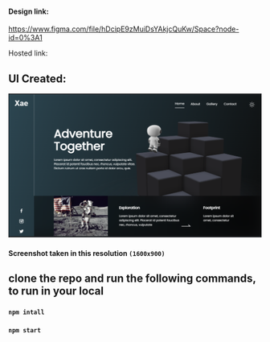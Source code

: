 #### Design link:

https://www.figma.com/file/hDcipE9zMuiDsYAkjcQuKw/Space?node-id=0%3A1

Hosted link:

## UI Created:

![3d space Design](src/images/3d-space-design.PNG)

#### Screenshot taken in this resolution `(1600x900)`

## clone the repo and run the following commands, to run in your local

#### `npm intall`

#### `npm start`
